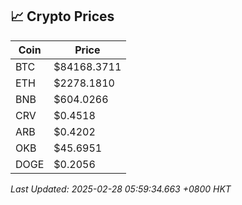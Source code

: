 ## 📈 Crypto Prices

| Coin | Price |
| ---- | ----- |
| BTC | $84168.3711 |
| ETH | $2278.1810 |
| BNB | $604.0266 |
| CRV | $0.4518 |
| ARB | $0.4202 |
| OKB | $45.6951 |
| DOGE | $0.2056 |

_Last Updated: 2025-02-28 05:59:34.663 +0800 HKT_